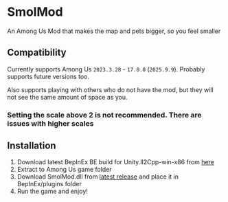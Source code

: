 # SmolMod
An Among Us Mod that makes the map and pets bigger, so you feel smaller

## Compatibility
Currently supports Among Us `2023.3.28` - `17.0.0` (`2025.9.9`). Probably supports future versions too.

Also supports playing with others who do not have the mod, but they will not see the same amount of space as you.

### Setting the scale above 2 is not recommended. There are issues with higher scales

## Installation
1. Download latest BepInEx BE build for Unity.Il2Cpp-win-x86 from [here](https://builds.bepinex.dev/projects/bepinex_be)
2. Extract to Among Us game folder
3. Download SmolMod.dll from [latest release](https://github.com/XtraCube/SmolMod/releases/latest) and place it in BepInEx/plugins folder
4. Run the game and enjoy!
